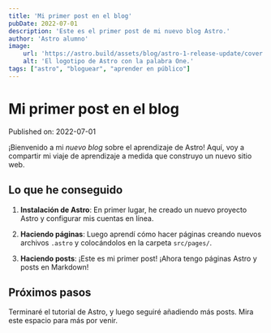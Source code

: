 ```yaml
---
title: 'Mi primer post en el blog'
pubDate: 2022-07-01
description: 'Este es el primer post de mi nuevo blog Astro.'
author: 'Astro alumno'
image:
    url: 'https://astro.build/assets/blog/astro-1-release-update/cover.jpeg'
    alt: 'El logotipo de Astro con la palabra One.'
tags: ["astro", "bloguear", "aprender en público"]
---
```

# Mi primer post en el blog

Published on: 2022-07-01

¡Bienvenido a mi _nuevo blog_ sobre el aprendizaje de Astro! Aquí, voy a compartir mi viaje de aprendizaje a medida que construyo un nuevo sitio web.

## Lo que he conseguido

1. **Instalación de Astro**: En primer lugar, he creado un nuevo proyecto Astro y configurar mis cuentas en línea.

2. **Haciendo páginas**: Luego aprendí cómo hacer páginas creando nuevos archivos `.astro` y colocándolos en la carpeta `src/pages/`.

3. **Haciendo posts**: ¡Este es mi primer post! ¡Ahora tengo páginas Astro y posts en Markdown!

## Próximos pasos

Terminaré el tutorial de Astro, y luego seguiré añadiendo más posts. Mira este espacio para más por venir.